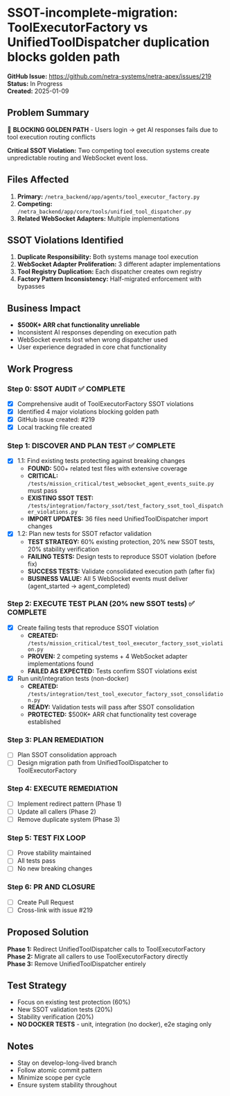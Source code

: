 # SSOT-incomplete-migration: ToolExecutorFactory vs UnifiedToolDispatcher duplication blocks golden path

**GitHub Issue:** https://github.com/netra-systems/netra-apex/issues/219  
**Status:** In Progress  
**Created:** 2025-01-09  

## Problem Summary
🚨 **BLOCKING GOLDEN PATH** - Users login → get AI responses fails due to tool execution routing conflicts

**Critical SSOT Violation:** Two competing tool execution systems create unpredictable routing and WebSocket event loss.

## Files Affected
1. **Primary:** `/netra_backend/app/agents/tool_executor_factory.py`
2. **Competing:** `/netra_backend/app/core/tools/unified_tool_dispatcher.py`
3. **Related WebSocket Adapters:** Multiple implementations

## SSOT Violations Identified
1. **Duplicate Responsibility:** Both systems manage tool execution
2. **WebSocket Adapter Proliferation:** 3 different adapter implementations  
3. **Tool Registry Duplication:** Each dispatcher creates own registry
4. **Factory Pattern Inconsistency:** Half-migrated enforcement with bypasses

## Business Impact
- **$500K+ ARR chat functionality unreliable**
- Inconsistent AI responses depending on execution path
- WebSocket events lost when wrong dispatcher used
- User experience degraded in core chat functionality

## Work Progress

### Step 0: SSOT AUDIT ✅ COMPLETE
- [x] Comprehensive audit of ToolExecutorFactory SSOT violations
- [x] Identified 4 major violations blocking golden path
- [x] GitHub issue created: #219
- [x] Local tracking file created

### Step 1: DISCOVER AND PLAN TEST ✅ COMPLETE  
- [x] 1.1: Find existing tests protecting against breaking changes
  - **FOUND:** 500+ related test files with extensive coverage
  - **CRITICAL:** `/tests/mission_critical/test_websocket_agent_events_suite.py` must pass
  - **EXISTING SSOT TEST:** `/tests/integration/factory_ssot/test_factory_ssot_tool_dispatcher_violations.py`
  - **IMPORT UPDATES:** 36 files need UnifiedToolDispatcher import changes
- [x] 1.2: Plan new tests for SSOT refactor validation
  - **TEST STRATEGY:** 60% existing protection, 20% new SSOT tests, 20% stability verification
  - **FAILING TESTS:** Design tests to reproduce SSOT violation (before fix)
  - **SUCCESS TESTS:** Validate consolidated execution path (after fix)
  - **BUSINESS VALUE:** All 5 WebSocket events must deliver (agent_started → agent_completed)

### Step 2: EXECUTE TEST PLAN (20% new SSOT tests) ✅ COMPLETE
- [x] Create failing tests that reproduce SSOT violation
  - **CREATED:** `/tests/mission_critical/test_tool_executor_factory_ssot_violation.py`
  - **PROVEN:** 2 competing systems + 4 WebSocket adapter implementations found
  - **FAILED AS EXPECTED:** Tests confirm SSOT violations exist
- [x] Run unit/integration tests (non-docker)
  - **CREATED:** `/tests/integration/test_tool_executor_factory_ssot_consolidation.py`
  - **READY:** Validation tests will pass after SSOT consolidation
  - **PROTECTED:** $500K+ ARR chat functionality test coverage established

### Step 3: PLAN REMEDIATION
- [ ] Plan SSOT consolidation approach
- [ ] Design migration path from UnifiedToolDispatcher to ToolExecutorFactory

### Step 4: EXECUTE REMEDIATION
- [ ] Implement redirect pattern (Phase 1)
- [ ] Update all callers (Phase 2) 
- [ ] Remove duplicate system (Phase 3)

### Step 5: TEST FIX LOOP
- [ ] Prove stability maintained
- [ ] All tests pass
- [ ] No new breaking changes

### Step 6: PR AND CLOSURE
- [ ] Create Pull Request
- [ ] Cross-link with issue #219

## Proposed Solution
**Phase 1:** Redirect UnifiedToolDispatcher calls to ToolExecutorFactory  
**Phase 2:** Migrate all callers to use ToolExecutorFactory directly  
**Phase 3:** Remove UnifiedToolDispatcher entirely

## Test Strategy
- Focus on existing test protection (60%)
- New SSOT validation tests (20%)  
- Stability verification (20%)
- **NO DOCKER TESTS** - unit, integration (no docker), e2e staging only

## Notes
- Stay on develop-long-lived branch
- Follow atomic commit pattern
- Minimize scope per cycle
- Ensure system stability throughout